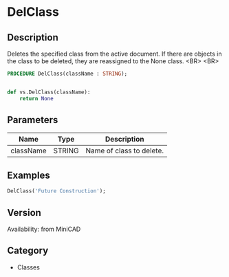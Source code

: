 # DelClass

## Description
Deletes the specified class from the active document. If there are objects in the class to be deleted, they are reassigned to the None class. &lt;BR&gt;
&lt;BR&gt;


```pascal
PROCEDURE DelClass(className : STRING);
```

```python

def vs.DelClass(className):
    return None
```

## Parameters
|Name|Type|Description|
|---|---|---|
|className|STRING|Name of class to delete.|

## Examples
```pascal
DelClass('Future Construction');


```

## Version
Availability: from MiniCAD
## Category
* Classes

